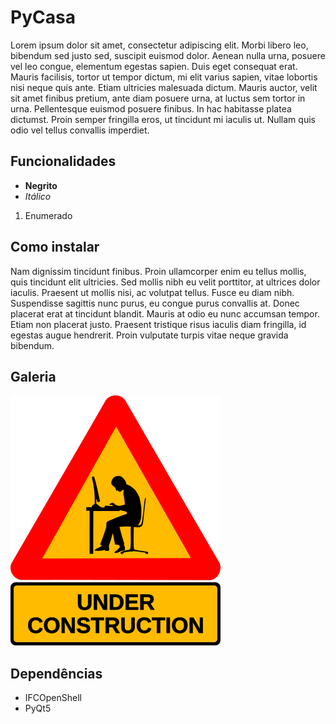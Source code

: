 # PyCasa
Lorem ipsum dolor sit amet, consectetur adipiscing elit. Morbi libero leo, bibendum sed justo sed, suscipit euismod dolor. Aenean nulla urna, posuere vel leo congue, elementum egestas sapien. Duis eget consequat erat. Mauris facilisis, tortor ut tempor dictum, mi elit varius sapien, vitae lobortis nisi neque quis ante. Etiam ultricies malesuada dictum. Mauris auctor, velit sit amet finibus pretium, ante diam posuere urna, at luctus sem tortor in urna. Pellentesque euismod posuere finibus. In hac habitasse platea dictumst. Proin semper fringilla eros, ut tincidunt mi iaculis ut. Nullam quis odio vel tellus convallis imperdiet. 

## Funcionalidades
- **Negrito**
- *Itálico*
1. Enumerado

## Como instalar
Nam dignissim tincidunt finibus. Proin ullamcorper enim eu tellus mollis, quis tincidunt elit ultricies. Sed mollis nibh eu velit porttitor, at ultrices dolor iaculis. Praesent ut mollis nisi, ac volutpat tellus. Fusce eu diam nibh. Suspendisse sagittis nunc purus, eu congue purus convallis at. Donec placerat erat at tincidunt blandit. Mauris at odio eu nunc accumsan tempor. Etiam non placerat justo. Praesent tristique risus iaculis diam fringilla, id egestas augue hendrerit. Proin vulputate turpis vitae neque gravida bibendum. 

## Galeria
![Underconstruction](./screenshots/underconstruction.png)

## Dependências
- IFCOpenShell
- PyQt5